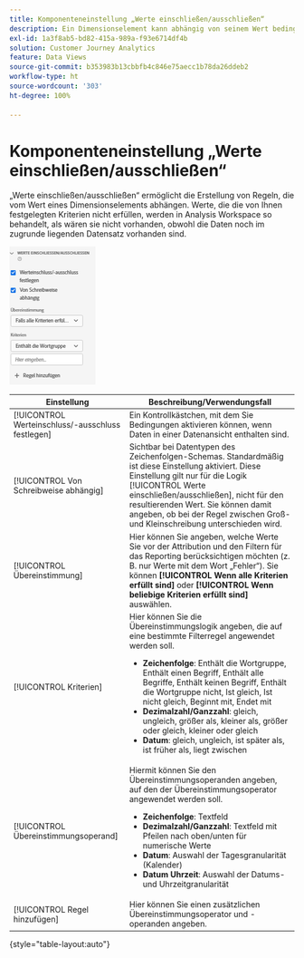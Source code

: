 ```yaml
---
title: Komponenteneinstellung „Werte einschließen/ausschließen“
description: Ein Dimensionselement kann abhängig von seinem Wert bedingt ein- oder ausgeschlossen werden.
exl-id: 1a3f8ab5-bd82-415a-989a-f93e6714df4b
solution: Customer Journey Analytics
feature: Data Views
source-git-commit: b353983b13cbbfb4c846e75aecc1b78da26ddeb2
workflow-type: ht
source-wordcount: '303'
ht-degree: 100%

---
```


# Komponenteneinstellung „Werte einschließen/ausschließen“

„Werte einschließen/ausschließen“ ermöglicht die Erstellung von Regeln, die vom Wert eines Dimensionselements abhängen. Werte, die die von Ihnen festgelegten Kriterien nicht erfüllen, werden in Analysis Workspace so behandelt, als wären sie nicht vorhanden, obwohl die Daten noch im zugrunde liegenden Datensatz vorhanden sind.

![Einschließen/ausschließen](../assets/include-exclude.png)

| Einstellung | Beschreibung/Verwendungsfall |
| --- | --- |
| [!UICONTROL Werteinschluss/-ausschluss festlegen] | Ein Kontrollkästchen, mit dem Sie Bedingungen aktivieren können, wenn Daten in einer Datenansicht enthalten sind. |
| [!UICONTROL Von Schreibweise abhängig] | Sichtbar bei Datentypen des Zeichenfolgen-Schemas. Standardmäßig ist diese Einstellung aktiviert. Diese Einstellung gilt nur für die Logik [!UICONTROL Werte einschließen/ausschließen], nicht für den resultierenden Wert. Sie können damit angeben, ob bei der Regel zwischen Groß- und Kleinschreibung unterschieden wird. |
| [!UICONTROL Übereinstimmung] | Hier können Sie angeben, welche Werte Sie vor der Attribution und den Filtern für das Reporting berücksichtigen möchten (z. B. nur Werte mit dem Wort „Fehler“). Sie können **[!UICONTROL Wenn alle Kriterien erfüllt sind]** oder **[!UICONTROL Wenn beliebige Kriterien erfüllt sind]** auswählen. |
| [!UICONTROL Kriterien] | Hier können Sie die Übereinstimmungslogik angeben, die auf eine bestimmte Filterregel angewendet werden soll.<ul><li>**Zeichenfolge**: Enthält die Wortgruppe, Enthält einen Begriff, Enthält alle Begriffe, Enthält keinen Begriff, Enthält die Wortgruppe nicht, Ist gleich, Ist nicht gleich, Beginnt mit, Endet mit</li><li>**Dezimalzahl/Ganzzahl**: gleich, ungleich, größer als, kleiner als, größer oder gleich, kleiner oder gleich</li><li>**Datum**: gleich, ungleich, ist später als, ist früher als, liegt zwischen</li></ul> |
| [!UICONTROL Übereinstimmungsoperand] | Hiermit können Sie den Übereinstimmungsoperanden angeben, auf den der Übereinstimmungsoperator angewendet werden soll.<ul><li>**Zeichenfolge**: Textfeld</li><li>**Dezimalzahl/Ganzzahl**: Textfeld mit Pfeilen nach oben/unten für numerische Werte</li><li>**Datum**: Auswahl der Tagesgranularität (Kalender)</li><li>**Datum Uhrzeit**: Auswahl der Datums- und Uhrzeitgranularität</li></ul> |
| [!UICONTROL Regel hinzufügen] | Hier können Sie einen zusätzlichen Übereinstimmungsoperator und -operanden angeben. |

{style=&quot;table-layout:auto&quot;}
